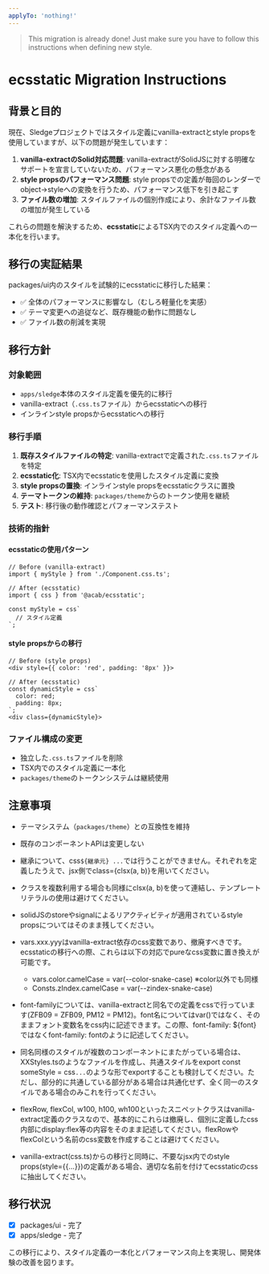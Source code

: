 ```yaml
---
applyTo: 'nothing!'
---
```


> This migration is already done! Just make sure you have to follow this instructions when defining new style.

# ecsstatic Migration Instructions

## 背景と目的

現在、Sledgeプロジェクトではスタイル定義にvanilla-extractとstyle propsを使用していますが、以下の問題が発生しています：

1. **vanilla-extractのSolid対応問題**: vanilla-extractがSolidJSに対する明確なサポートを宣言していないため、パフォーマンス悪化の懸念がある
2. **style propsのパフォーマンス問題**: style propsでの定義が毎回のレンダーでobject→styleへの変換を行うため、パフォーマンス低下を引き起こす
3. **ファイル数の増加**: スタイルファイルの個別作成により、余計なファイル数の増加が発生している

これらの問題を解決するため、**ecsstatic**によるTSX内でのスタイル定義への一本化を行います。

## 移行の実証結果

packages/ui内のスタイルを試験的にecsstaticに移行した結果：
- ✅ 全体のパフォーマンスに影響なし（むしろ軽量化を実感）
- ✅ テーマ変更への追従など、既存機能の動作に問題なし
- ✅ ファイル数の削減を実現

## 移行方針

### 対象範囲
- `apps/sledge`本体のスタイル定義を優先的に移行
- vanilla-extract（`.css.ts`ファイル）からecsstaticへの移行
- インラインstyle propsからecsstaticへの移行

### 移行手順
1. **既存スタイルファイルの特定**: vanilla-extractで定義された`.css.ts`ファイルを特定
2. **ecsstatic化**: TSX内でecsstaticを使用したスタイル定義に変換
3. **style propsの置換**: インラインstyle propsをecsstaticクラスに置換
4. **テーマトークンの維持**: `packages/theme`からのトークン使用を継続
5. **テスト**: 移行後の動作確認とパフォーマンステスト

### 技術的指針

#### ecsstaticの使用パターン
```tsx
// Before (vanilla-extract)
import { myStyle } from './Component.css.ts';

// After (ecsstatic)
import { css } from '@acab/ecsstatic';

const myStyle = css`
  // スタイル定義
`;
```

#### style propsからの移行
```tsx
// Before (style props)
<div style={{ color: 'red', padding: '8px' }}>

// After (ecsstatic)
const dynamicStyle = css`
  color: red;
  padding: 8px;
`;
<div class={dynamicStyle}>
```

### ファイル構成の変更
- 独立した`.css.ts`ファイルを削除
- TSX内でのスタイル定義に一本化
- `packages/theme`のトークンシステムは継続使用

## 注意事項
- テーマシステム（`packages/theme`）との互換性を維持
- 既存のコンポーネントAPIは変更しない
- 継承について、css`${継承元} ...`では行うことができません。それぞれを定義したうえで、jsx側でclass={clsx(a, b)}を用いてください。
- クラスを複数利用する場合も同様にclsx(a, b)を使って連結し、テンプレートリテラルの使用は避けてください。
- solidJSのstoreやsignalによるリアクティビティが適用されているstyle propsについてはそのまま残してください。
- vars.xxx.yyyはvanilla-extract依存のcss変数であり、撤廃すべきです。ecsstaticの移行への際、これらは以下の対応でpureなcss変数に置き換えが可能です。
  
  - vars.color.camelCase = var(--color-snake-case) ※color以外でも同様
  - Consts.zIndex.camelCase = var(--zindex-snake-case)

- font-familyについては、vanilla-extractと同名での定義をcssで行っています(ZFB09 = ZFB09, PM12 = PM12)。font名についてはvar()ではなく、そのままフォント変数名をcss内に記述できます。この際、font-family: ${font}ではなくfont-family: fontのように記述してください。
- 同名同様のスタイルが複数のコンポーネントにまたがっている場合は、XXStyles.tsのようなファイルを作成し、共通スタイルをexport const someStyle = css`...`のような形でexportすることも検討してください。ただし、部分的に共通している部分がある場合は共通化せず、全く同一のスタイルである場合のみこれを行ってください。

- flexRow, flexCol, w100, h100, wh100といったスニペットクラスはvanilla-extract定義のクラスなので、基本的にこれらは撤廃し、個別に定義したcss内部にdisplay:flex等の内容をそのまま記述してください。flexRowやflexColという名前のcss変数を作成することは避けてください。
- vanilla-extract(css.ts)からの移行と同時に、不要なjsx内でのstyle props(style={{...}})の定義がある場合、適切な名前を付けてecsstaticのcssに抽出してください。

## 移行状況
- [x] packages/ui - 完了
- [x] apps/sledge - 完了

この移行により、スタイル定義の一本化とパフォーマンス向上を実現し、開発体験の改善を図ります。